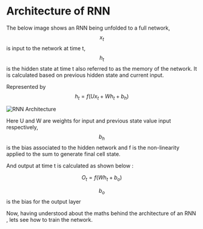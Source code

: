 # Architecture of RNN

The below image shows an RNN being unfolded to a full network, $$x_t$$is input to the network at time t, $$h_t$$is the hidden state at time t also referred to as the memory of the network. It is calculated based on previous hidden state and current input.

Represented by $$h_t= f(Ux_t + Wh_t +b_h) $$

![RNN Architecture](../.gitbook/assets/rnn.png)

Here U and W are weights for input and previous state value input respectively, $$b_h $$is the bias associated to the hidden network and f is the non-linearity applied to the sum to generate final cell state.

And output at time t is calculated as shown below :

$$O_t = f(Wh_t + b_o) $$ 

$$b_o $$ is the bias for the output layer

Now, having understood about the maths behind the architecture of an RNN , lets see how to train the network.

